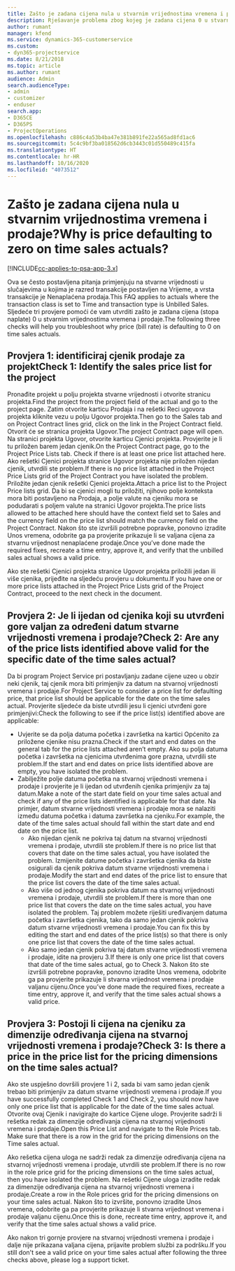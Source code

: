 ```yaml
---
title: Zašto je zadana cijena nula u stvarnim vrijednostima vremena i prodaje?
description: Rješavanje problema zbog kojeg je zadana cijena 0 u stvarnim vrijednostima vremena i prodaje.
author: rumant
manager: kfend
ms.service: dynamics-365-customerservice
ms.custom:
- dyn365-projectservice
ms.date: 8/21/2018
ms.topic: article
ms.author: rumant
audience: Admin
search.audienceType:
- admin
- customizer
- enduser
search.app:
- D365CE
- D365PS
- ProjectOperations
ms.openlocfilehash: c886c4a53b4ba47e381b891fe22a565ad8fd1ac6
ms.sourcegitcommit: 5c4c9bf3ba018562d6cb3443c01d550489c415fa
ms.translationtype: HT
ms.contentlocale: hr-HR
ms.lasthandoff: 10/16/2020
ms.locfileid: "4073512"
---
```

# <a name="why-is-price-defaulting-to-zero-on-time-sales-actuals"></a><span data-ttu-id="e5376-103">Zašto je zadana cijena nula u stvarnim vrijednostima vremena i prodaje?</span><span class="sxs-lookup"><span data-stu-id="e5376-103">Why is price defaulting to zero on time sales actuals?</span></span>

[!INCLUDE[cc-applies-to-psa-app-3.x](../includes/cc-applies-to-psa-app-3x.md)]

<span data-ttu-id="e5376-104">Ova se često postavljena pitanja primjenjuju na stvarne vrijednosti u slučajevima u kojima je razred transakcije postavljen na Vrijeme, a vrsta transakcije je Nenaplaćena prodaja.</span><span class="sxs-lookup"><span data-stu-id="e5376-104">This FAQ applies to actuals where the transaction class is set to Time and transaction type is Unbilled Sales.</span></span> <span data-ttu-id="e5376-105">Sljedeće tri provjere pomoći će vam utvrditi zašto je zadana cijena (stopa naplate) 0 u stvarnim vrijednostima vremena i prodaje.</span><span class="sxs-lookup"><span data-stu-id="e5376-105">The following three checks will help you troubleshoot why price (bill rate) is defaulting to 0 on time sales actuals.</span></span>

## <a name="check-1-identify-the-sales-price-list-for-the-project"></a><span data-ttu-id="e5376-106">Provjera 1: identificiraj cjenik prodaje za projekt</span><span class="sxs-lookup"><span data-stu-id="e5376-106">Check 1: Identify the sales price list for the project</span></span>

<span data-ttu-id="e5376-107">Pronađite projekt u polju projekta stvarne vrijednosti i otvorite stranicu projekta.</span><span class="sxs-lookup"><span data-stu-id="e5376-107">Find the project from the project field of the actual and go to the project page.</span></span> <span data-ttu-id="e5376-108">Zatim otvorite karticu Prodaja i na rešetki Reci ugovora projekta kliknite vezu u polju Ugovor projekta.</span><span class="sxs-lookup"><span data-stu-id="e5376-108">Then go to the Sales tab and on Project Contract lines grid, click on the link in the Project Contract field.</span></span> <span data-ttu-id="e5376-109">Otvorit će se stranica projekta Ugovor.</span><span class="sxs-lookup"><span data-stu-id="e5376-109">The project Contract page will open.</span></span> <span data-ttu-id="e5376-110">Na stranici projekta Ugovor, otvorite karticu Cjenici projekta. Provjerite je li tu priložen barem jedan cjenik.</span><span class="sxs-lookup"><span data-stu-id="e5376-110">On the Project Contract page, go to the Project Price Lists tab. Check if there is at least one price list attached here.</span></span> <span data-ttu-id="e5376-111">Ako rešetki Cjenici projekta stranice Ugovor projekta nije priložen nijedan cjenik, utvrdili ste problem.</span><span class="sxs-lookup"><span data-stu-id="e5376-111">If there is no price list attached in the Project Price Lists grid of the Project Contract you have isolated the problem.</span></span> <span data-ttu-id="e5376-112">Priložite jedan cjenik rešetki Cjenici projekta.</span><span class="sxs-lookup"><span data-stu-id="e5376-112">Attach a price list to the Project Price lists grid.</span></span> <span data-ttu-id="e5376-113">Da bi se cjenici mogli tu priložiti, njihovo polje konteksta mora biti postavljeno na Prodaja, a polje valute na cjeniku mora se podudarati s poljem valute na stranici Ugovor projekta.</span><span class="sxs-lookup"><span data-stu-id="e5376-113">The price lists allowed to be attached here should have the context field set to Sales and the currency field on the price list should match the currency field on the Project Contract.</span></span> <span data-ttu-id="e5376-114">Nakon što ste izvršili potrebne popravke, ponovno izradite Unos vremena, odobrite ga pa provjerite prikazuje li se valjana cijena za stvarnu vrijednost nenaplaćene prodaje.</span><span class="sxs-lookup"><span data-stu-id="e5376-114">Once you’ve done made the required fixes, recreate a time entry, approve it, and verify that the unbilled sales actual shows a valid price.</span></span> 

<span data-ttu-id="e5376-115">Ako ste rešetki Cjenici projekta stranice Ugovor projekta priložili jedan ili više cjenika, prijeđite na sljedeću provjeru u dokumentu.</span><span class="sxs-lookup"><span data-stu-id="e5376-115">If you have one or more price lists attached in the Project Price Lists grid of the Project Contract, proceed to the next check in the document.</span></span>

## <a name="check-2-are-any-of-the-price-lists-identified-above-valid-for-the-specific-date-of-the-time-sales-actual"></a><span data-ttu-id="e5376-116">Provjera 2: Je li ijedan od cjenika koji su utvrđeni gore valjan za određeni datum stvarne vrijednosti vremena i prodaje?</span><span class="sxs-lookup"><span data-stu-id="e5376-116">Check 2: Are any of the price lists identified above valid for the specific date of the time sales actual?</span></span>

<span data-ttu-id="e5376-117">Da bi program Project Service pri postavljanju zadane cijene uzeo u obzir neki cjenik, taj cjenik mora biti primjenjiv za datum na stvarnoj vrijednosti vremena i prodaje.</span><span class="sxs-lookup"><span data-stu-id="e5376-117">For Project Service to consider a price list for defaulting price, that price list should be applicable for the date on the time sales actual.</span></span> <span data-ttu-id="e5376-118">Provjerite sljedeće da biste utvrdili jesu li cjenici utvrđeni gore primjenjivi:</span><span class="sxs-lookup"><span data-stu-id="e5376-118">Check the following to see if the price list(s) identified above are applicable:</span></span>
- <span data-ttu-id="e5376-119">Uvjerite se da polja datuma početka i završetka na kartici Općenito za priložene cjenike nisu prazna.</span><span class="sxs-lookup"><span data-stu-id="e5376-119">Check if the start and end dates on the general tab for the price lists attached aren’t empty.</span></span> <span data-ttu-id="e5376-120">Ako su polja datuma početka i završetka na cjenicima utvrđenima gore prazna, utvrdili ste problem.</span><span class="sxs-lookup"><span data-stu-id="e5376-120">If the start and end dates on price lists identified above are empty, you have isolated the problem.</span></span> 
- <span data-ttu-id="e5376-121">Zabilježite polje datuma početka na stvarnoj vrijednosti vremena i prodaje i provjerite je li ijedan od utvrđenih cjenika primjenjiv za taj datum.</span><span class="sxs-lookup"><span data-stu-id="e5376-121">Make a note of the start date field on your time sales actual and check if any of the price lists identified is applicable for that date.</span></span> <span data-ttu-id="e5376-122">Na primjer, datum stvarne vrijednosti vremena i prodaje mora se nalaziti između datuma početka i datuma završetka na cjeniku.</span><span class="sxs-lookup"><span data-stu-id="e5376-122">For example, the date of the time sales actual should fall within the start date and end date on the price list.</span></span> 
    - <span data-ttu-id="e5376-123">Ako nijedan cjenik ne pokriva taj datum na stvarnoj vrijednosti vremena i prodaje, utvrdili ste problem.</span><span class="sxs-lookup"><span data-stu-id="e5376-123">If there is no price list that covers that date on the time sales actual, you have isolated the problem.</span></span> <span data-ttu-id="e5376-124">Izmijenite datume početka i završetka cjenika da biste osigurali da cjenik pokriva datum stvarne vrijednosti vremena i prodaje.</span><span class="sxs-lookup"><span data-stu-id="e5376-124">Modify the start and end dates of the price list to ensure that the price list covers the date of the time sales actual.</span></span> 
    - <span data-ttu-id="e5376-125">Ako više od jednog cjenika pokriva datum na stvarnoj vrijednosti vremena i prodaje, utvrdili ste problem.</span><span class="sxs-lookup"><span data-stu-id="e5376-125">If there is more than one price list that covers the date on the time sales actual, you have isolated the problem.</span></span> <span data-ttu-id="e5376-126">Taj problem možete riješiti uređivanjem datuma početka i završetka cjenika, tako da samo jedan cjenik pokriva datum stvarne vrijednosti vremena i prodaje.</span><span class="sxs-lookup"><span data-stu-id="e5376-126">You can fix this by editing the start and end dates of the price list(s) so that there is only one price list that covers the date of the time sales actual.</span></span> 
    - <span data-ttu-id="e5376-127">Ako samo jedan cjenik pokriva taj datum stvarne vrijednosti vremena i prodaje, idite na provjeru 3.</span><span class="sxs-lookup"><span data-stu-id="e5376-127">If there is only one price list that covers that date of the time sales actual, go to Check 3.</span></span>
<span data-ttu-id="e5376-128">Nakon što ste izvršili potrebne popravke, ponovno izradite Unos vremena, odobrite ga pa provjerite prikazuje li stvarna vrijednost vremena i prodaje valjanu cijenu.</span><span class="sxs-lookup"><span data-stu-id="e5376-128">Once you’ve done made the required fixes, recreate a time entry, approve it, and verify that the time sales actual shows a valid price.</span></span>

## <a name="check-3-is-there-a-price-in-the-price-list-for-the-pricing-dimensions-on-the-time-sales-actual"></a><span data-ttu-id="e5376-129">Provjera 3: Postoji li cijena na cjeniku za dimenzije određivanja cijena na stvarnoj vrijednosti vremena i prodaje?</span><span class="sxs-lookup"><span data-stu-id="e5376-129">Check 3: Is there a price in the price list for the pricing dimensions on the time sales actual?</span></span>

<span data-ttu-id="e5376-130">Ako ste uspješno dovršili provjere 1 i 2, sada bi vam samo jedan cjenik trebao biti primjenjiv za datum stvarne vrijednosti vremena i prodaje.</span><span class="sxs-lookup"><span data-stu-id="e5376-130">If you have successfully completed Check 1 and Check 2, you should now have only one price list that is applicable for the date of the time sales actual.</span></span> <span data-ttu-id="e5376-131">Otvorite ovaj Cjenik i navigirajte do kartice Cijene uloge. Provjerite sadrži li rešetka redak za dimenzije određivanja cijena na stvarnoj vrijednosti vremena i prodaje.</span><span class="sxs-lookup"><span data-stu-id="e5376-131">Open this Price List and navigate to the Role Prices tab. Make sure that there is a row in the grid for the pricing dimensions on the Time sales actual.</span></span>

<span data-ttu-id="e5376-132">Ako rešetka cijena uloga ne sadrži redak za dimenzije određivanja cijena na stvarnoj vrijednosti vremena i prodaje, utvrdili ste problem.</span><span class="sxs-lookup"><span data-stu-id="e5376-132">If there is no row in the role price grid for the pricing dimensions on the time sales actual, then you have isolated the problem.</span></span> <span data-ttu-id="e5376-133">Na rešetki Cijene uloga izradite redak za dimenzije određivanja cijena na stvarnoj vrijednosti vremena i prodaje.</span><span class="sxs-lookup"><span data-stu-id="e5376-133">Create a row in the Role prices grid for the pricing dimensions on your time sales actual.</span></span> <span data-ttu-id="e5376-134">Nakon što to izvršite, ponovno izradite Unos vremena, odobrite ga pa provjerite prikazuje li stvarna vrijednost vremena i prodaje valjanu cijenu.</span><span class="sxs-lookup"><span data-stu-id="e5376-134">Once this is done, recreate time entry, approve it, and verify that the time sales actual shows a valid price.</span></span>

<span data-ttu-id="e5376-135">Ako nakon tri gornje provjere na stvarnoj vrijednosti vremena i prodaje i dalje nije prikazana valjana cijena, prijavite problem službi za podršku.</span><span class="sxs-lookup"><span data-stu-id="e5376-135">If you still don't see a valid price on your time sales actual after following the three checks above, please log a support ticket.</span></span> 

